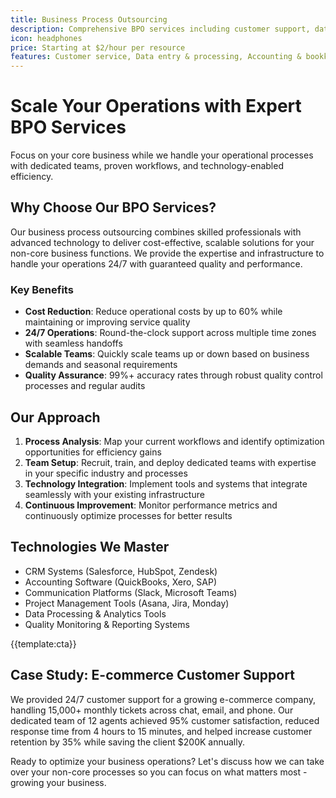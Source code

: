 ```yaml
---
title: Business Process Outsourcing
description: Comprehensive BPO services including customer support, data processing, accounting, HR operations, and back-office functions with 24/7 availability
icon: headphones
price: Starting at $2/hour per resource
features: Customer service, Data entry & processing, Accounting & bookkeeping, HR & payroll, Lead generation, Content moderation, Virtual assistance, Quality assurance
---
```


# Scale Your Operations with Expert BPO Services

Focus on your core business while we handle your operational processes with dedicated teams, proven workflows, and technology-enabled efficiency.

## Why Choose Our BPO Services?

Our business process outsourcing combines skilled professionals with advanced technology to deliver cost-effective, scalable solutions for your non-core business functions. We provide the expertise and infrastructure to handle your operations 24/7 with guaranteed quality and performance.

### Key Benefits

- **Cost Reduction**: Reduce operational costs by up to 60% while maintaining or improving service quality
- **24/7 Operations**: Round-the-clock support across multiple time zones with seamless handoffs
- **Scalable Teams**: Quickly scale teams up or down based on business demands and seasonal requirements
- **Quality Assurance**: 99%+ accuracy rates through robust quality control processes and regular audits

## Our Approach

1. **Process Analysis**: Map your current workflows and identify optimization opportunities for efficiency gains
2. **Team Setup**: Recruit, train, and deploy dedicated teams with expertise in your specific industry and processes
3. **Technology Integration**: Implement tools and systems that integrate seamlessly with your existing infrastructure
4. **Continuous Improvement**: Monitor performance metrics and continuously optimize processes for better results

## Technologies We Master

- CRM Systems (Salesforce, HubSpot, Zendesk)
- Accounting Software (QuickBooks, Xero, SAP)
- Communication Platforms (Slack, Microsoft Teams)
- Project Management Tools (Asana, Jira, Monday)
- Data Processing & Analytics Tools
- Quality Monitoring & Reporting Systems

{{template:cta}}

## Case Study: E-commerce Customer Support

We provided 24/7 customer support for a growing e-commerce company, handling 15,000+ monthly tickets across chat, email, and phone. Our dedicated team of 12 agents achieved 95% customer satisfaction, reduced response time from 4 hours to 15 minutes, and helped increase customer retention by 35% while saving the client $200K annually.

Ready to optimize your business operations? Let's discuss how we can take over your non-core processes so you can focus on what matters most - growing your business.
